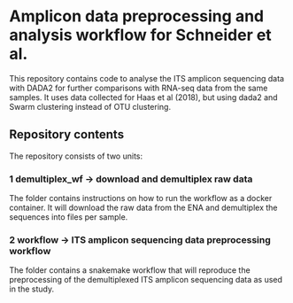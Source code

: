 # Amplicon data preprocessing and analysis workflow for Schneider et al.

This repository contains code to analyse the ITS amplicon sequencing data with DADA2 for further comparisons with RNA-seq data from the same samples. It uses data collected for Haas et al (2018), but using dada2 and Swarm clustering instead of OTU clustering.

## Repository contents

The repository consists of two units:

### 1 demultiplex_wf -> download and demultiplex raw data

The folder contains instructions on how to run the workflow as a docker container. It will download the raw data from the ENA and demultiplex the sequences into files per sample.

### 2 workflow -> ITS amplicon sequencing data preprocessing workflow

The folder contains a snakemake workflow that will reproduce the preprocessing of the demultiplexed ITS amplicon sequencing data as used in the study.
